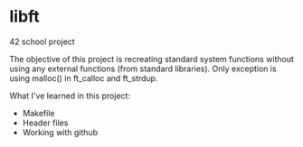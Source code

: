 # libft
42 school project

The objective of this project is recreating standard system functions without using any external functions (from standard libraries). Only exception is using malloc() in ft_calloc and ft_strdup.

What I've learned in this project:
- Makefile
- Header files
- Working with github
